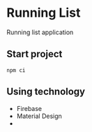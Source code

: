 # Running List

Running list application

## Start project

```
npm ci
```

## Using technology

- Firebase
- Material Design
-
